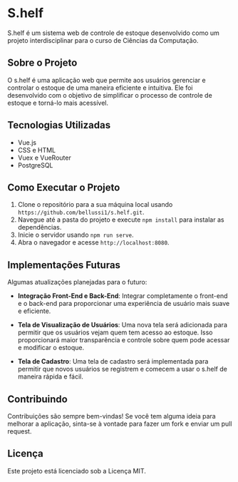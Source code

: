# S.helf

S.helf é um sistema web de controle de estoque desenvolvido como um projeto interdisciplinar para o curso de Ciências da Computação.

## Sobre o Projeto

O s.helf é uma aplicação web que permite aos usuários gerenciar e controlar o estoque de uma maneira eficiente e intuitiva. Ele foi desenvolvido com o objetivo de simplificar o processo de controle de estoque e torná-lo mais acessível.

## Tecnologias Utilizadas

- Vue.js
- CSS e HTML
- Vuex e VueRouter
- PostgreSQL

## Como Executar o Projeto

1. Clone o repositório para a sua máquina local usando `https://github.com/bellussi1/s.helf.git`.
2. Navegue até a pasta do projeto e execute `npm install` para instalar as dependências.
3. Inicie o servidor usando `npm run serve`.
4. Abra o navegador e acesse `http://localhost:8080`.


## Implementações Futuras

Algumas atualizações planejadas para o futuro:

- **Integração Front-End e Back-End**: Integrar completamente o front-end e o back-end para proporcionar uma experiência de usuário mais suave e eficiente.

- **Tela de Visualização de Usuários**: Uma nova tela será adicionada para permitir que os usuários vejam quem tem acesso ao estoque. Isso proporcionará maior transparência e controle sobre quem pode acessar e modificar o estoque.

- **Tela de Cadastro**: Uma tela de cadastro será implementada para permitir que novos usuários se registrem e comecem a usar o s.helf de maneira rápida e fácil.

## Contribuindo

Contribuições são sempre bem-vindas! Se você tem alguma ideia para melhorar a aplicação, sinta-se à vontade para fazer um fork e enviar um pull request.

## Licença

Este projeto está licenciado sob a Licença MIT.
